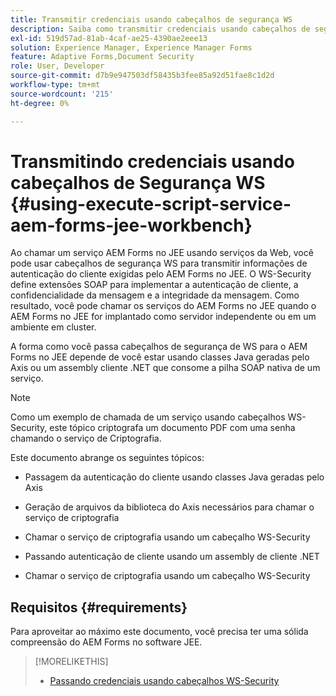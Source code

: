 ```yaml
---
title: Transmitir credenciais usando cabeçalhos de segurança WS
description: Saiba como transmitir credenciais usando cabeçalhos de segurança WS
exl-id: 519d57ad-81ab-4caf-ae25-4390ae2eee13
solution: Experience Manager, Experience Manager Forms
feature: Adaptive Forms,Document Security
role: User, Developer
source-git-commit: d7b9e947503df58435b3fee85a92d51fae8c1d2d
workflow-type: tm+mt
source-wordcount: '215'
ht-degree: 0%

---
```


# Transmitindo credenciais usando cabeçalhos de Segurança WS {#using-execute-script-service-aem-forms-jee-workbench}

Ao chamar um serviço AEM Forms no JEE usando serviços da Web, você pode usar cabeçalhos de segurança WS para transmitir informações de autenticação do cliente exigidas pelo AEM Forms no JEE. O WS-Security define extensões SOAP para implementar a autenticação de cliente, a confidencialidade da mensagem e a integridade da mensagem. Como resultado, você pode chamar os serviços do AEM Forms no JEE quando o AEM Forms no JEE for implantado como servidor independente ou em um ambiente em cluster.

A forma como você passa cabeçalhos de segurança de WS para o AEM Forms no JEE depende de você estar usando classes Java geradas pelo Axis ou um assembly cliente .NET que consome a pilha SOAP nativa de um serviço.

>[!NOTE]
>
>Como um exemplo de chamada de um serviço usando cabeçalhos WS-Security, este tópico criptografa um documento PDF com uma senha chamando o serviço de Criptografia.

Este documento abrange os seguintes tópicos:

* Passagem da autenticação do cliente usando classes Java geradas pelo Axis

* Geração de arquivos da biblioteca do Axis necessários para chamar o serviço de criptografia

* Chamar o serviço de criptografia usando um cabeçalho WS-Security

* Passando autenticação de cliente usando um assembly de cliente .NET

* Chamar o serviço de criptografia usando um cabeçalho WS-Security


## Requisitos {#requirements}

Para aproveitar ao máximo este documento, você precisa ter uma sólida compreensão do AEM Forms no software JEE.

>[!MORELIKETHIS]
>
>* [Passando credenciais usando cabeçalhos WS-Security](assets/passing-credentials-using-ws-security-headers.pdf)
